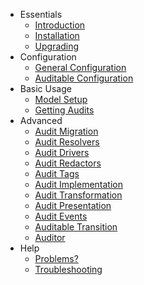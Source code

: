 * Essentials
  * [Introduction](introduction.md)
  * [Installation](installation.md)
  * [Upgrading](upgrading.md)
* Configuration
  * [General Configuration](general-configuration.md)
  * [Auditable Configuration](auditable-configuration.md)
* Basic Usage
  * [Model Setup](model-setup.md)
  * [Getting Audits](getting-audits.md)
* Advanced
  * [Audit Migration](audit-migration.md)
  * [Audit Resolvers](audit-resolvers.md)
  * [Audit Drivers](audit-drivers.md)
  * [Audit Redactors](audit-redactors.md)
  * [Audit Tags](audit-tags.md)
  * [Audit Implementation](audit-implementation.md)
  * [Audit Transformation](audit-transformation.md)
  * [Audit Presentation](audit-presentation.md)
  * [Audit Events](audit-events.md)
  * [Auditable Transition](auditable-transition.md)
  * [Auditor](auditor.md)
* Help
  * [Problems?](problems.md)
  * [Troubleshooting](troubleshooting.md)

